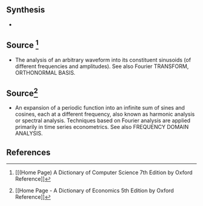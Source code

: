 ## Synthesis
- 
## Source [^1]
- The analysis of an arbitrary waveform into its constituent sinusoids (of different frequencies and amplitudes). See also Fourier TRANSFORM, ORTHONORMAL BASIS.
## Source[^2]
- An expansion of a periodic function into an infinite sum of sines and cosines, each at a different frequency, also known as harmonic analysis or spectral analysis. Techniques based on Fourier analysis are applied primarily in time series econometrics. See also FREQUENCY DOMAIN ANALYSIS.
## References

[^1]: [[(Home Page) A Dictionary of Computer Science 7th Edition by Oxford Reference]]
[^2]: [[Home Page - A Dictionary of Economics 5th Edition by Oxford Reference]]